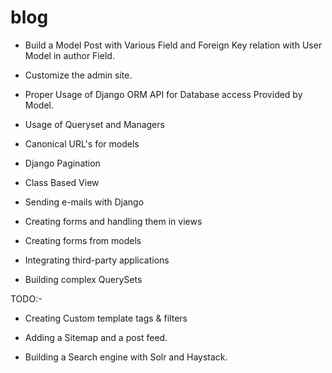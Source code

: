 # blog

* Build a Model Post with Various Field and Foreign Key relation with User Model in author Field.

* Customize the admin site.

* Proper Usage of Django ORM API for Database access Provided by Model.

* Usage of Queryset and Managers

* Canonical URL's for models

* Django Pagination

* Class Based View

* Sending e-mails with Django

* Creating forms and handling them in views

* Creating forms from models

* Integrating third-party applications

* Building complex QuerySets

TODO:-

* Creating Custom template tags & filters

* Adding a Sitemap and a post feed.

* Building a Search engine with Solr and Haystack.
